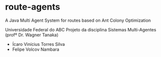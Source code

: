 route-agents
============

A Java Multi Agent System for routes based on Ant Colony Optimization

Universidade Federal do ABC
Projeto da disciplina Sistemas Multi-Agentes (profº Dr. Wagner Tanaka)
- Ícaro Vinícius Torres Silva
- Felipe Volcov Nambara
